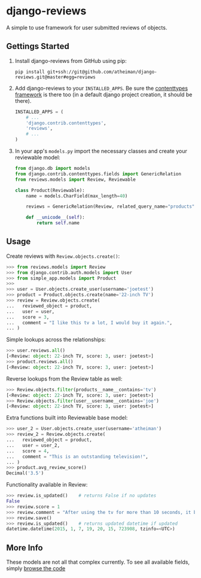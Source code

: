 # django-reviews

A simple to use framework for user submitted reviews of objects.



## Gettings Started

1.  Install django-reviews from GitHub using pip:

    `pip install git+ssh://git@github.com/atheiman/django-reviews.git@master#egg=reviews`

1.  Add django-reviews to your `INSTALLED_APPS`. Be sure the [contenttypes framework](https://docs.djangoproject.com/en/1.7/ref/contrib/contenttypes/#django.contrib.contenttypes.generic.GenericForeignKey) is there too (in a default django project creation, it should be there).

    ```python
    INSTALLED_APPS = (
        # ...
        'django.contrib.contenttypes',
        'reviews',
        # ...
    )
    ```

1.  In your app's `models.py` import the necessary classes and create your reviewable model:

    ```python
    from django.db import models
    from django.contrib.contenttypes.fields import GenericRelation
    from reviews.models import Review, Reviewable

    class Product(Reviewable):
        name = models.CharField(max_length=40)

        reviews = GenericRelation(Review, related_query_name="products")

        def __unicode__(self):
            return self.name
    ```



## Usage

Create reviews with `Review.objects.create()`:

```python
>>> from reviews.models import Review
>>> from django.contrib.auth.models import User
>>> from simple_app.models import Product
>>>
>>> user = User.objects.create_user(username='joetest')
>>> product = Product.objects.create(name='22-inch TV')
>>> review = Review.objects.create(
...   reviewed_object = product,
...   user = user,
...   score = 3,
...   comment = "I like this tv a lot, I would buy it again.",
... )
```

Simple lookups across the relationships:

```python
>>> user.reviews.all()
[<Review: object: 22-inch TV, score: 3, user: joetest>]
>>> product.reviews.all()
[<Review: object: 22-inch TV, score: 3, user: joetest>]
```

Reverse lookups from the Review table as well:

```python
>>> Review.objects.filter(products__name__contains='tv')
[<Review: object: 22-inch TV, score: 3, user: joetest>]
>>> Review.objects.filter(user__username__contains='joe')
[<Review: object: 22-inch TV, score: 3, user: joetest>]
```

Extra functions built into Reviewable base model:

```python
>>> user_2 = User.objects.create_user(username='atheiman')
>>> review_2 = Review.objects.create(
...   reviewed_object = product,
...   user = user_2,
...   score = 4,
...   comment = "This is an outstanding television!",
... )
>>> product.avg_review_score()
Decimal('3.5')
```

Functionality available in Review:

```python
>>> review.is_updated()    # returns False if no updates
False
>>> review.score = 1
>>> review.comment = "After using the tv for more than 10 seconds, it broke."
>>> review.save()
>>> review.is_updated()    # returns updated datetime if updated
datetime.datetime(2015, 1, 7, 19, 20, 15, 723908, tzinfo=<UTC>)
```



## More Info

These models are not all that complex currently. To see all available fields, simply [browse the code](https://github.com/atheiman/django-reviews/blob/master/reviews/models.py)
